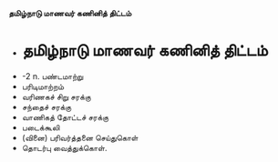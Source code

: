 **தமிழ்நாடு மாணவர் கணினித் திட்டம்**
- # தமிழ்நாடு மாணவர் கணினித் திட்டம்
- -2 n. பண்டமாற்று
- பரிடிமாற்றம்
- வரிணகச் சிறு சரக்கு
- சந்தைச் சரக்கு
- வாணிகத் தோட்டச் சரக்கு
- படைக்கூலி
- (வினை) பரிவர்த்தனை செய்துகொள்
- தொடர்பு வைத்துக்கொள்.

